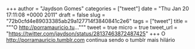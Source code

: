 
+++
author = "Jaydson Gomes"
categories = ["tweet"]
date = "Thu Jan 20 17:11:08 +0000 2011"
draft = false
slug = "72b0cfd4e89033385ab29a127714f3840841c2e6"
tags = ["tweet"]
title = """O http://porramauricio.tu..."""
tweet = true
micro = true
tweet_url = "https://twitter.com/jaydson/status/28137463872487425"
+++
O http://porramauricio.tumblr.com continua sendo o tumblr mais hilário
